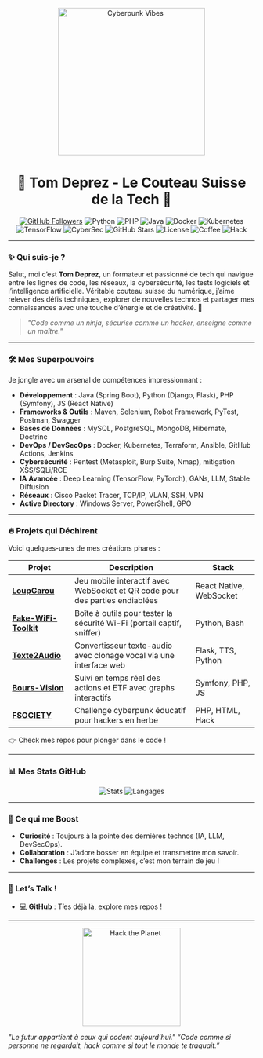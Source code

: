 <p align="center">
  <img src="https://media.giphy.com/media/v1.Y2lkPTc5MGI3NjExMnZhNmFzN2N0bDFmM2MxdXFuN2M4b2Rpb3d1NmY1NGg5eGZhMXVuZyZlcD12MV9pbnRlcm5hbF9naWZfYnlfaWQmY3Q9Zw/xT9IgzoKnwFNmISRnn/giphy.gif" width="300" alt="Cyberpunk Vibes">
</p>

<h1 align="center">👾 Tom Deprez - Le Couteau Suisse de la Tech 👾</h1>

<p align="center">
  <a href="https://github.com/tomDeprez"><img src="https://img.shields.io/github/followers/tomDeprez?style=social" alt="GitHub Followers"></a>
  <img src="https://img.shields.io/badge/Python-Expert-3776AB?logo=python&logoColor=white" alt="Python">
  <img src="https://img.shields.io/badge/PHP-Ninja-777BB4?logo=php&logoColor=white" alt="PHP">
  <img src="https://img.shields.io/badge/Java-Master-007396?logo=java&logoColor=white" alt="Java">
  <img src="https://img.shields.io/badge/Docker-Captain-2496ED?logo=docker&logoColor=white" alt="Docker">
  <img src="https://img.shields.io/badge/Kubernetes-Pro-326CE5?logo=kubernetes&logoColor=white" alt="Kubernetes">
  <img src="https://img.shields.io/badge/TensorFlow-IA%20Wizard-FF6F00?logo=tensorflow&logoColor=white" alt="TensorFlow">
  <img src="https://img.shields.io/badge/CyberSec-Hacker-FF0000?logo=security&logoColor=white" alt="CyberSec">
  <img src="https://img.shields.io/github/stars/tomDeprez?style=social" alt="GitHub Stars">
  <img src="https://img.shields.io/badge/License-MIT-blue" alt="License">
  <img src="https://img.shields.io/badge/Coffee-Powered-6F4E37?logo=coffee&logoColor=white" alt="Coffee">
  <img src="https://img.shields.io/badge/Hack-The%20Planet-00FF00?logo=skull&logoColor=black" alt="Hack">
</p>

---

### ✨ Qui suis-je ?
Salut, moi c’est **Tom Deprez**, un formateur et passionné de tech qui navigue entre les lignes de code, les réseaux, la cybersécurité, les tests logiciels et l’intelligence artificielle. Véritable couteau suisse du numérique, j’aime relever des défis techniques, explorer de nouvelles technos et partager mes connaissances avec une touche d’énergie et de créativité. 🚀

> *"Code comme un ninja, sécurise comme un hacker, enseigne comme un maître."*

---

### 🛠 Mes Superpouvoirs
Je jongle avec un arsenal de compétences impressionnant :

- **Développement** : Java (Spring Boot), Python (Django, Flask), PHP (Symfony), JS (React Native)
- **Frameworks & Outils** : Maven, Selenium, Robot Framework, PyTest, Postman, Swagger
- **Bases de Données** : MySQL, PostgreSQL, MongoDB, Hibernate, Doctrine
- **DevOps / DevSecOps** : Docker, Kubernetes, Terraform, Ansible, GitHub Actions, Jenkins
- **Cybersécurité** : Pentest (Metasploit, Burp Suite, Nmap), mitigation XSS/SQLi/RCE
- **IA Avancée** : Deep Learning (TensorFlow, PyTorch), GANs, LLM, Stable Diffusion
- **Réseaux** : Cisco Packet Tracer, TCP/IP, VLAN, SSH, VPN
- **Active Directory** : Windows Server, PowerShell, GPO

---

### 🔥 Projets qui Déchirent
Voici quelques-unes de mes créations phares :

| Projet               | Description                                                                 | Stack                    |
|----------------------|-----------------------------------------------------------------------------|--------------------------|
| **[LoupGarou](#)**   | Jeu mobile interactif avec WebSocket et QR code pour des parties endiablées | React Native, WebSocket  |
| **[Fake-WiFi-Toolkit](#)** | Boîte à outils pour tester la sécurité Wi-Fi (portail captif, sniffer)    | Python, Bash             |
| **[Texte2Audio](#)** | Convertisseur texte-audio avec clonage vocal via une interface web        | Flask, TTS, Python       |
| **[Bours-Vision](#)**| Suivi en temps réel des actions et ETF avec graphs interactifs            | Symfony, PHP, JS         |
| **[FSOCIETY](#)**    | Challenge cyberpunk éducatif pour hackers en herbe                        | PHP, HTML, Hack          |

👉 Check mes repos pour plonger dans le code !

---

### 📊 Mes Stats GitHub
<p align="center">
  <img src="https://github-readme-stats.vercel.app/api?username=tomDeprez&show_icons=true&theme=dracula" alt="Stats">
  <img src="https://github-readme-stats.vercel.app/api/top-langs/?username=tomDeprez&layout=compact&theme=dracula" alt="Langages">
</p>

---

### 🌌 Ce qui me Boost
- **Curiosité** : Toujours à la pointe des dernières technos (IA, LLM, DevSecOps).
- **Collaboration** : J’adore bosser en équipe et transmettre mon savoir.
- **Challenges** : Les projets complexes, c’est mon terrain de jeu !

---

### 💬 Let’s Talk !
- 💻 **GitHub** : T’es déjà là, explore mes repos !
---

<p align="center">
  <img src="https://media.giphy.com/media/v1.Y2lkPTc5MGI3NjExYTZhMjkyMDMwNzMwMjQ5MjVjMWQ2YzEwMjUzZjM0YzU5YWQyNzQ5MSZlcD12MV9pbnRlcm5hbF9naWZfYnlfaWQmY3Q9Zw/3o7TKSjRrfIPjeNDyc/giphy.gif" width="200" alt="Hack the Planet">
</p>

> 
*"Le futur appartient à ceux qui codent aujourd’hui."*
*“Code comme si personne ne regardait, hack comme si tout le monde te traquait.”*